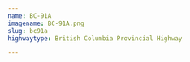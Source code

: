 ```yaml
---
name: BC-91A
imagename: BC-91A.png
slug: bc91a
highwaytype: British Columbia Provincial Highway

---
```

